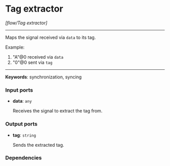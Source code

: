 # Tag extractor

_[flow/Tag extractor]_

---

Maps the signal received via `data` to its tag.  
  
Example:  
1. "A"@0 received via `data`  
2. "0"@0 sent via `tag`  

---

__Keywords__: synchronization, syncing

### Input ports

* __data__: ` any `

    Receives the signal to extract the tag from.  

### Output ports

* __tag__: ` string `

    Sends the extracted tag.  

### Dependencies




